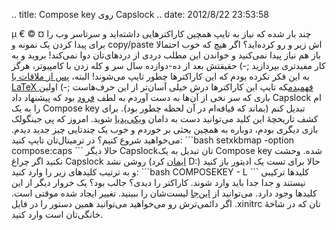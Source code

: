 .. title: Compose key روی Capslock .. date: 2012/8/22 23:53:58

µ € © ¤ چند بار شده که نیاز به تایپ همچین کاراکتر‌هایی داشته‌اید و
سرتاسر وب را برای پیدا کردن یک نمونه و copy/paste اش زیر و رو کرده‌اید؟
اگر هیچ که خوب احتمالا باز هم نیاز پیدا نمی‌کنید و خواندن این مطلب دردی
از درد‌های‌تان دوا نمی‌کند‌! بروید و به کار مفید‌تری بپردازید ;-) حقیقتش
بعد از ده-دوازده سال سر و کله زدن با کامپیوتر‌، هرگز به این فکر نکرده
بودم که این کاراکتر‌ها چطور تایپ می‌شوند‌! البته‌، [پس از ملاقات با
LaTeX
فهمیدم](http://shahinism.com/blog/1390/06/14/%da%86%d8%b1%d8%a7-%d8%a8%d8%a7%db%8c%d8%af-latex-%d8%b1%d8%a7-%d8%af%d9%88%d8%b3%d8%aa-%d8%af%d8%a7%d8%b4%d8%aa%e2%80%8c%d8%9f/ "چرا باید LaTeX را دوست داشت‌؟")که
تایپ این کاراکتر‌ها درش خیلی آسان‌تر از این حرف‌هاست ;-) اولین باری که
سر نخی از آن‌ها به دست آوردم به لطف
[فرود](http://cyberrabbits.net/ "فرود") بود که پیشنهاد داد Capslock ام
را به یک Compose key تبدیل کنم (بماند که قیافه‌ام در آن لحظه چطور بود).
برای کشف تاریخچهٔ این کلید می‌توانید دست به دامان
[ویکی‌پدیا](http://en.wikipedia.org/wiki/Compose_key "Compose_key on wikipedia")
شوید‌. امروز که پی جینگولک بازی دیگری بودم‌، دوباره به همچین بحثی بر
خوردم و خوب یک چند‌تایی چیز جدید دیدم‌. می‌خواهید شروع کنیم؟ در
ترمینال‌تان تایپ کنید: \`\`\`bash setxkbmap -option compose:caps \`\`\`
حالا دیگر Capslock‌تان تبدیل به یک Compose key شده‌. وحشت نکنید اگر چراغ
Capslock روشن نشد ([ایمان](http://emanlog.com "وبلاگ ایمان امینی!") کرد
D:) حالا برای تست یک ادیتور باز کنید و به ترتیب کلید‌های زیر را وارد
کنید: \`\`\`bash COMPOSEKEY - L \`\`\` کلید‌ها ترکیبی نیستند و جدا جدا
باید وارد شوند‌. کاراکتر را دیدی؟ جالب بود؟ یک خروار دیگر از این کلید‌ها
وجود دارد‌. می‌توانید از
[این‌جا](http://www.hermit.org/Linux/ComposeKeys.html "linux compose key list")
لیست‌شان را ببینید‌. تغییر ایجاد شده موقتی است‌. اگر دائمی‌ترش رو
می‌خواهید می‌توانید همین دستور را در فایل ‎.xinitrc تان که در شاخهٔ
خانگی‌تان است وارد کنید‌.
